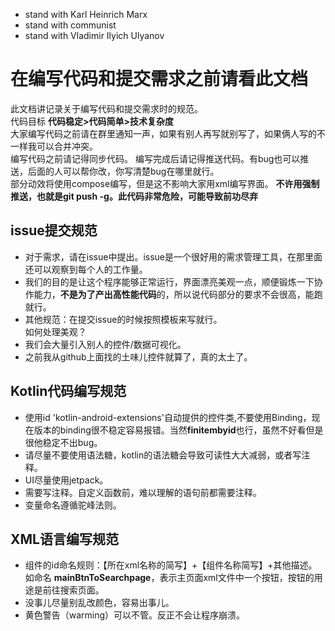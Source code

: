 - stand with Karl Heinrich Marx
- stand with communist
- stand with Vladimir Ilyich Ulyanov

# 在编写代码和提交需求之前请看此文档
此文档讲记录关于编写代码和提交需求时的规范。  
代码目标 **代码稳定>代码简单>技术复杂度**  
大家编写代码之前请在群里通知一声，如果有别人再写就别写了，如果俩人写的不一样我可以合并冲突。  
编写代码之前请记得同步代码。
编写完成后请记得推送代码。有bug也可以推送，后面的人可以帮你改，你写清楚bug在哪里就行。  
部分动效将使用compose编写，但是这不影响大家用xml编写界面。
**不许用强制推送，也就是git push -g。此代码非常危险，可能导致前功尽弃**
## issue提交规范 
- 对于需求，请在issue中提出。issue是一个很好用的需求管理工具，在那里面还可以观察到每个人的工作量。  
- 我们的目的是让这个程序能够正常运行，界面漂亮美观一点，顺便锻炼一下协作能力，**不是为了产出高性能代码**的，所以说代码部分的要求不会很高，能跑就行。  
- 其他规范：在提交issue的时候按照模板来写就行。  
如何处理美观？  
- 我们会大量引入别人的控件/数据可视化。
- 之前我从github上面找的土味儿控件就算了，真的太土了。

## Kotlin代码编写规范
- 使用id 'kotlin-android-extensions'自动提供的控件类,不要使用Binding，现在版本的binding很不稳定容易报错。当然**finitembyid**也行，虽然不好看但是很他稳定不出bug。
- 请尽量不要使用语法糖，kotlin的语法糖会导致可读性大大减弱，或者写注释。  
- UI尽量使用jetpack。
- 需要写注释。自定义函数前，难以理解的语句前都需要注释。
- 变量命名遵循驼峰法则。

## XML语言编写规范
- 组件的id命名规则：【所在xml名称的简写】+【组件名称简写】+其他描述。
如命名 **mainBtnToSearchpage**，表示主页面xml文件中一个按钮，按钮的用途是前往搜索页面。
- 没事儿尽量别乱改颜色，容易出事儿。
- 黄色警告（warming）可以不管。反正不会让程序崩溃。
